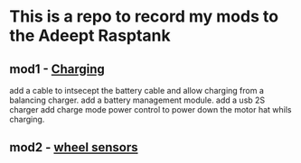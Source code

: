 # This is a repo to record my mods to the Adeept Rasptank

## mod1 -  [Charging](./chargeing.md)

 add a cable to intsecept the battery cable and allow charging from a balancing charger.
 add a battery management module.
 add a usb 2S charger
 add charge mode power control to power down the motor hat whils charging.

## mod2 - [wheel sensors](./wheelsensors.md)




